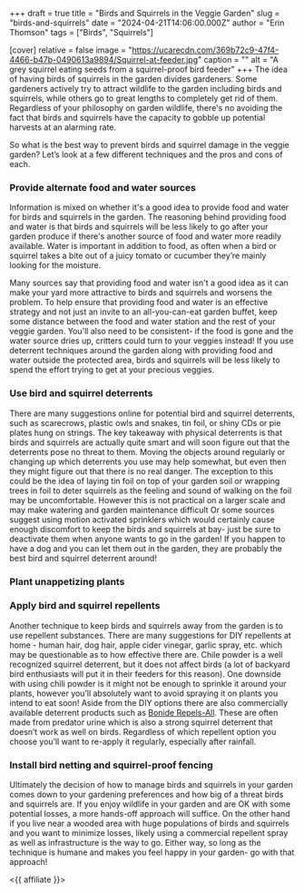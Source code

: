 +++
draft = true
title = "Birds and Squirrels in the Veggie Garden"
slug = "birds-and-squirrels"
date = "2024-04-21T14:06:00.000Z"
author = "Erin Thomson"
tags = ["Birds", "Squirrels"]

[cover]
relative = false
image = "https://ucarecdn.com/369b72c9-47f4-4466-b47b-0490613a9894/Squirrel-at-feeder.jpg"
caption = ""
alt = "A grey squirrel eating seeds from a squirrel-proof bird feeder"
+++
The idea of having birds of squirrels in the garden divides gardeners. Some gardeners actively try to attract wildlife to the garden including birds and squirrels, while others go to great lengths to completely get rid of them. Regardless of your philosophy on garden wildlife, there's no avoiding the fact that birds and squirrels have the capacity to gobble up potential harvests at an alarming rate.

So what is the best way to prevent birds and squirrel damage in the veggie garden? Let’s look at a few different techniques and the pros and cons of each.

### Provide alternate food and water sources

Information is mixed on whether it's a good idea to provide food and water for birds and squirrels in the garden. The reasoning behind providing food and water is that birds and squirrels will be less likely to go after your garden produce if there's another source of food and water more readily available. Water is important in addition to food, as often when a bird or squirrel takes a bite out of a juicy tomato or cucumber they’re mainly looking for the moisture. 

Many sources say that providing food and water isn't a good idea as it can make your yard more attractive to birds and squirrels and worsens the problem. To help ensure that providing food and water is an effective strategy and not just an invite to an all-you-can-eat garden buffet, keep some distance between the food and water station and the rest of your veggie garden. You'll also need to be consistent- if the food is gone and the water source dries up, critters could turn to your veggies instead! If you use deterrent techniques around the garden along with providing food and water outside the protected area, birds and squirrels will be less likely to spend the effort trying to get at your precious veggies.

### Use bird and squirrel deterrents

There are many suggestions online for potential bird and squirrel deterrents, such as scarecrows, plastic owls and snakes, tin foil, or shiny CDs or pie plates hung on strings. The key takeaway with physical deterrents is that birds and squirrels are actually quite smart and will soon figure out that the deterrents pose no threat to them. Moving the objects around regularly  or changing up which deterrents you use may help somewhat, but even then they might figure out that there is no real danger. The exception to this could be the idea of laying tin foil on top of your garden soil or wrapping trees in foil to deter squirrels as the feeling and sound of walking on the foil may be uncomfortable. However this is not practical on a larger scale and may make watering and garden maintenance difficult Or some sources suggest using motion activated sprinklers which would certainly cause enough discomfort to keep the birds and squirrels at bay- just be sure to deactivate them when anyone wants to go in the garden! If you happen to have a dog and you can let them out in the garden, they are probably the best bird and squirrel deterrent around!

### Plant unappetizing plants



### Apply bird and squirrel repellents

Another technique to keep birds and squirrels away from the garden is to use repellent substances. There are many suggestions for DIY repellents at home - human hair, dog hair, apple cider vinegar, garlic spray, etc. which may be questionable as to how effective there are. Chile powder is a well recognized squirrel deterrent, but it does not affect birds (a lot of backyard bird enthusiasts will put it in their feeders for this reason). One downside with using chili powder is it might not be enough to sprinkle it around your plants, however you’ll absolutely want to avoid spraying it on plants you intend to eat soon! Aside from the DIY options there are also commercially available deterrent products such as [Bonide Repels-All](https://www.amazon.com/Bonide-REPELS-ALL-Animal-Repellent-Sprayer/dp/B07JZ4LJYR/?tag=planter-app-20&th=1). These are often made from predator urine which is also a strong squirrel deterrent that doesn’t work as well on birds. Regardless of which repellent option you choose you’ll want to re-apply it regularly, especially after rainfall.

### Install bird netting and squirrel-proof fencing



Ultimately the decision of how to manage birds and squirrels in your garden comes down to your gardening preferences and how big of a threat birds and squirrels are. If you enjoy wildlife in your garden and are OK with some potential losses, a more hands-off approach will suffice. On the other hand if you live near a wooded area with huge populations of birds and squirrels and you want to minimize losses, likely using a commercial repellent spray as well as infrastructure is the way to go. Either way, so long as the technique is humane and makes you feel happy in your garden- go with that approach!



<{{ affiliate }}>
